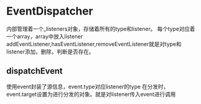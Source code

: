 # EventDispatcher

内部管理着一个_listeners对象，存储着所有的type和listener。
每个type对应着一个array，array中放入listener
addEventListener,hasEventListener,removeEventListener就是对type和listener添加，删除，判断是否存在。

## dispatchEvent
使用event封装了源信息，event.type对应listener的type
在分发时，event.target设置为进行分发的对象。就是对listener传入event进行调用

